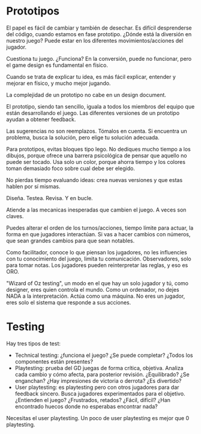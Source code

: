 # Prototipos

El papel es fácil de cambiar y también de desechar. Es difícil desprenderse del código, cuando estamos en fase prototipo. ¿Dónde está la diversión en nuestro juego?
Puede estar en los diferentes movimientos/acciones del jugador.

Cuestiona tu juego. ¿Funciona?
En la conversión, puede no funcionar, pero el game design es fundamental en físico.

Cuando se trata de explicar tu idea, es más fácil explicar, entender y mejorar en físico, y mucho mejor jugando.

La complejidad de un prototipo no cabe en un design document.

El prototipo, siendo tan sencillo, iguala a todos los miembros del equipo que están desarrollando el juego. Las diferentes versiones de un prototipo ayudan a obtener feedback.

Las sugerencias no son reemplazos. Tómalos en cuenta. Si encuentra un problema, busca la solución, pero elige tu solución adecuada.

Para prototipos, evitas bloques tipo lego. No dediques mucho tiempo a los dibujos, porque ofrece una barrera psicológica de pensar que aquello no puede ser tocado. Usa solo un color, porque ahorra tiempo y los colores toman demasiado foco sobre cual debe ser elegido.

No pierdas tiempo evaluando ideas: crea nuevas versiones y que estas hablen por sí mismas.

Diseña. Testea. Revisa. Y en bucle.

Atiende a las mecanicas inesperadas que cambien el juego. A veces son claves.

Puedes alterar el orden de los turnos/acciones, tiempo límite para actuar, la forma en que jugadores interactúan. Si vas a hacer cambios con números, que sean grandes cambios para que sean notables.

Como facilitador, conoce lo que piensan los jugadores, no les influencies con tu conocimiento del juego, limita tu comunicación. Observadores, solo para tomar notas. Los jugadores pueden reinterpretar las reglas, y eso es ORO.

"Wizard of Oz testing", un modo en el que hay un solo jugador y tú, como designer, eres quien controla el mundo. Como un ordenador, no dejes NADA a la interpretación. Actúa como una máquina. No eres un jugador, eres solo el sistema que responde a sus acciones.

# Testing

Hay tres tipos de test:

* Technical testing: ¿funciona el juego? ¿Se puede completar? ¿Todos los componentes están presentes?
* Playtesting: prueba del GD juegas de forma crítica, objetiva. Analiza cada cambio y cómo afecta, para posterior revisión. ¿Equilibrado? ¿Se enganchan? ¿Hay impresiones de victoria o derrota? ¿Es divertido?
* User playtesting: es playtesting pero con otros jugadores para dar feedback sincero. Busca jugadores experimentados para el objetivo.  ¿Entienden el juego? ¿Frustrados, retados? ¿Fácil, difícil? ¿Han encontrado huecos donde no esperabas encontrar nada?

Necesitas el user playtesting. Un poco de user playtesting es mejor que 0 playtesting.
